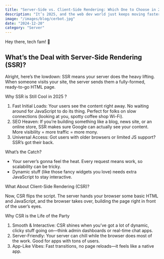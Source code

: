 ```yaml
---
title: "Server-Side vs. Client-Side Rendering: Which One to Choose in 2025?"
description: "It’s 2025, and the web dev world just keeps moving faster than my morning coffee routine in SoCal. If you’re here, you’re probably wondering whether Server-Side Rendering (SSR) or Client-Side Rendering (CSR) is the right pick for your next big project. Spoiler alert: there’s no one-size-fits-all answer, but don’t worry—I’ve got you covered. Let’s break it all down in simple terms and help you make the call!"
image: "/images/blog/cerbot.jpg"
date: "2024-12-20"
category: "Server"
---
```



Hey there, tech fam! 👋

## What’s the Deal with Server-Side Rendering (SSR)?

Alright, here’s the lowdown: SSR means your server does the heavy lifting. When someone visits your site, the server sends them a fully-formed, ready-to-go HTML page.

Why SSR is Still Cool in 2025 ?
1. Fast Initial Loads: Your users see the content right away. No waiting around for JavaScript to do its thing. Perfect for folks on slow connections (looking at you, spotty coffee shop Wi-Fi).
2. SEO Heaven: If you’re building something like a blog, news site, or an online store, SSR makes sure Google can actually see your content. More visibility = more traffic = more mony.
3. Universal Access: Got users with older browsers or limited JS support? SSR’s got their back.

What’s the Catch?
   - Your server’s gonna feel the heat. Every request means work, so scalability can be tricky.
   - Dynamic stuff (like those fancy widgets you love) needs extra JavaScript to stay interactive.

What About Client-Side Rendering (CSR)?

Now, CSR flips the script. The server hands your browser some basic HTML and JavaScript, and the browser takes over, building the page right in front of the user’s eyes.

Why CSR is the Life of the Party
1. Smooth & Interactive: CSR shines when you’ve got a lot of dynamic, clicky stuff going on—think admin dashboards or real-time chat apps.
2. Server-Friendly: Your server can chill while the browser does most of the work. Good for apps with tons of users.
3. App-Like Vibes: Fast transitions, no page reloads—it feels like a native app.


